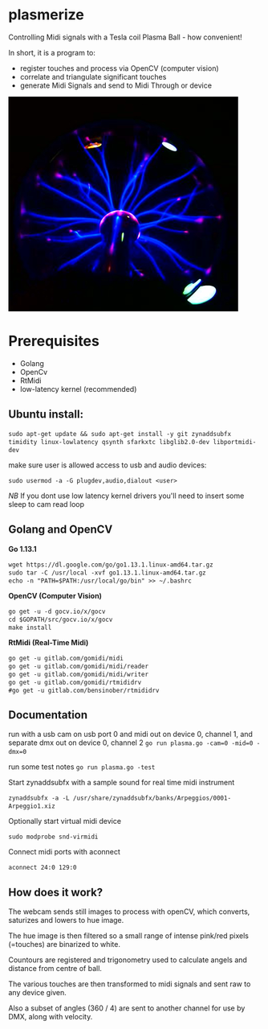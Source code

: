 # plasmerize

Controlling Midi signals with a Tesla coil Plasma Ball - how convenient!

In short, it is a program to:

* register touches and process via OpenCV (computer vision)
* correlate and triangulate significant touches
* generate Midi Signals and send to Midi Through or device

![](https://github.com/bensinober/plasmerize/blob/master/doc/plasmaball.png?raw=true|width=100)

# Prerequisites

* Golang
* OpenCv
* RtMidi
* low-latency kernel (recommended)

## Ubuntu install:

```
sudo apt-get update && sudo apt-get install -y git zynaddsubfx timidity linux-lowlatency qsynth sfarkxtc libglib2.0-dev libportmidi-dev
```
make sure user is allowed access to usb and audio devices:
```
sudo usermod -a -G plugdev,audio,dialout <user>
```

*NB* If you dont use low latency kernel drivers you'll need to insert some sleep to cam read loop

## Golang and OpenCV

**Go 1.13.1**

```
wget https://dl.google.com/go/go1.13.1.linux-amd64.tar.gz
sudo tar -C /usr/local -xvf go1.13.1.linux-amd64.tar.gz
echo -n "PATH=$PATH:/usr/local/go/bin" >> ~/.bashrc
```

**OpenCV (Computer Vision)**

```
go get -u -d gocv.io/x/gocv
cd $GOPATH/src/gocv.io/x/gocv
make install
```

**RtMidi (Real-Time Midi)**

```
go get -u gitlab.com/gomidi/midi
go get -u gitlab.com/gomidi/midi/reader
go get -u gitlab.com/gomidi/midi/writer
go get -u gitlab.com/gomidi/rtmididrv
#go get -u gitlab.com/bensinober/rtmididrv
```

## Documentation

run with a usb cam on usb port 0 and midi out on device 0, channel 1, and separate dmx out on device 0, channel 2
```go run plasma.go -cam=0 -mid=0 -dmx=0```

run some test notes
```go run plasma.go -test```


Start zynaddsubfx with a sample sound for real time midi instrument
```
zynaddsubfx -a -L /usr/share/zynaddsubfx/banks/Arpeggios/0001-Arpeggio1.xiz
```

Optionally start virtual midi device
```
sudo modprobe snd-virmidi
```

Connect midi ports with aconnect
```
aconnect 24:0 129:0
```

## How does it work?

The webcam sends still images to process with openCV, which converts, saturizes and lowers to hue image.

The hue image is then filtered so a small range of intense pink/red pixels (=touches) are binarized to white.

Countours are registered and trigonometry used to calculate angels and distance from centre of ball.

The various touches are then transformed to midi signals and sent raw to any device given.

Also a subset of angles (360 / 4) are sent to another channel for use by DMX, along with velocity.
